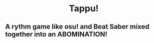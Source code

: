 <h1 style="text-align: center;">Tappu!</h1>
<h2>A rythm game like osu! and Beat Saber mixed together into an ABOMINATION!</h2>